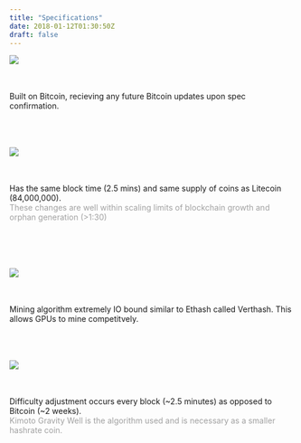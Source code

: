 ```yaml
---
title: "Specifications"
date: 2018-01-12T01:30:50Z
draft: false
---
```


<style type="text/css">
 img {
  max-width: 53px;
 }
</style>


<img src="../images/bitcoin.png">

<br><br>
Built on Bitcoin, recieving any future Bitcoin updates upon spec confirmation.
<br><br>
<br><br>


<img src="../images/litecoin.png">

<br><br>
Has the same block time (2.5 mins) and same supply of coins as Litecoin (84,000,000).
<span style="opacity: 0.4; display: block;">These changes are well within scaling limits of blockchain growth and orphan generation (>1:30)</span>
<br><br>
<br><br>


<img src="../images/ethereum.png">

<br><br>
Mining algorithm extremely IO bound similar to Ethash called Verthash. This allows GPUs to mine competitvely.
<br><br>
<br><br>

<img src="../images/kgw.png">

<br><br>
Difficulty adjustment occurs every block (~2.5 minutes) as opposed to Bitcoin (~2 weeks).
<span style="opacity: 0.4; display: block;">Kimoto Gravity Well is the algorithm used and is necessary as a smaller hashrate coin.</span>
<br><br>
<br><br>






